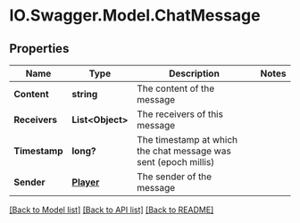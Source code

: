 # IO.Swagger.Model.ChatMessage
## Properties

Name | Type | Description | Notes
------------ | ------------- | ------------- | -------------
**Content** | **string** | The content of the message | 
**Receivers** | **List&lt;Object&gt;** | The receivers of this message | 
**Timestamp** | **long?** | The timestamp at which the chat message was sent (epoch millis) | 
**Sender** | [**Player**](Player.md) | The sender of the message | 

[[Back to Model list]](../README.md#documentation-for-models) [[Back to API list]](../README.md#documentation-for-api-endpoints) [[Back to README]](../README.md)

